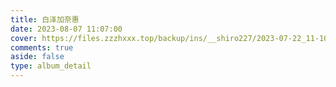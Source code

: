 ```yaml
---
title: 白泽加奈惠 
date: 2023-08-07 11:07:00
cover: https://files.zzzhxxx.top/backup/ins/__shiro227/2023-07-22_11-10-26_UTC_1.jpg
comments: true
aside: false
type: album_detail
---
```

